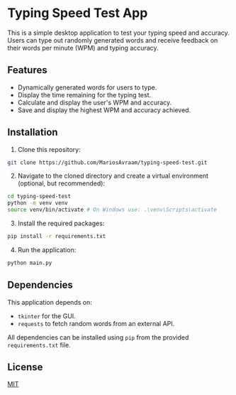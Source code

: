 # Typing Speed Test App

This is a simple desktop application to test your typing speed and accuracy. Users can type out randomly generated words and receive feedback on their words per minute (WPM) and typing accuracy.

## Features

- Dynamically generated words for users to type.
- Display the time remaining for the typing test.
- Calculate and display the user's WPM and accuracy.
- Save and display the highest WPM and accuracy achieved.
  
## Installation

1. Clone this repository:
```bash
git clone https://github.com/MariosAvraam/typing-speed-test.git
```


2. Navigate to the cloned directory and create a virtual environment (optional, but recommended):
```bash
cd typing-speed-test
python -m venv venv
source venv/bin/activate # On Windows use: .\venv\Scripts\activate
```


3. Install the required packages:
```bash
pip install -r requirements.txt
```


4. Run the application:
```bash
python main.py
```


## Dependencies

This application depends on:

- `tkinter` for the GUI.
- `requests` to fetch random words from an external API.

All dependencies can be installed using `pip` from the provided `requirements.txt` file.

## License

[MIT](LICENSE)


